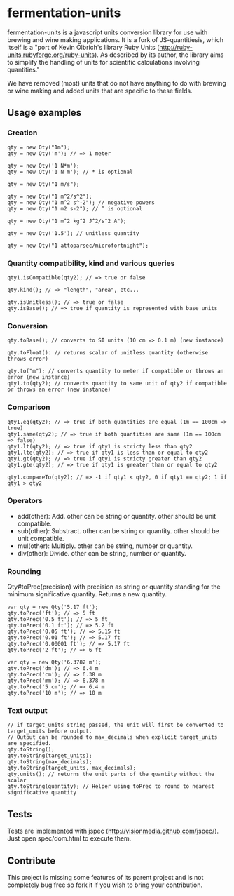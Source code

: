 fermentation-units
=============

fermentation-units is a javascript units conversion library for use with brewing and wine making applications. It is a fork of JS-quantitiesis, which itself is a "port of Kevin Olbrich's library Ruby Units (http://ruby-units.rubyforge.org/ruby-units). As described by its author, the library aims to simplify the handling of units for scientific calculations involving quantities."

We have removed (most) units that do not have anything to do with brewing or wine making and added units that are specific to these fields.

Usage examples
-----
### Creation
    qty = new Qty("1m");
    qty = new Qty('m'); // => 1 meter

    qty = new Qty('1 N*m');
    qty = new Qty('1 N m'); // * is optional

    qty = new Qty("1 m/s");

    qty = new Qty("1 m^2/s^2");
    qty = new Qty("1 m^2 s^-2"); // negative powers
    qty = new Qty("1 m2 s-2"); // ^ is optional

    qty = new Qty("1 m^2 kg^2 J^2/s^2 A");

    qty = new Qty('1.5'); // unitless quantity

    qty = new Qty("1 attoparsec/microfortnight");

### Quantity compatibility, kind and various queries
    qty1.isCompatible(qty2); // => true or false

    qty.kind(); // => "length", "area", etc...

    qty.isUnitless(); // => true or false
    qty.isBase(); // => true if quantity is represented with base units

### Conversion
    qty.toBase(); // converts to SI units (10 cm => 0.1 m) (new instance)

    qty.toFloat(): // returns scalar of unitless quantity (otherwise throws error)

    qty.to("m"); // converts quantity to meter if compatible or throws an error (new instance)
    qty1.to(qty2); // converts quantity to same unit of qty2 if compatible or throws an error (new instance)

### Comparison
    qty1.eq(qty2); // => true if both quantities are equal (1m == 100cm => true)
    qty1.same(qty2); // => true if both quantities are same (1m == 100cm => false)
    qty1.lt(qty2); // => true if qty1 is stricty less than qty2
    qty1.lte(qty2); // => true if qty1 is less than or equal to qty2
    qty1.gt(qty2); // => true if qty1 is stricty greater than qty2
    qty1.gte(qty2); // => true if qty1 is greater than or equal to qty2

    qty1.compareTo(qty2); // => -1 if qty1 < qty2, 0 if qty1 == qty2; 1 if qty1 > qty2

### Operators
* add(other): Add. other can be string or quantity. other should be unit compatible.
* sub(other): Substract. other can be string or quantity. other should be unit compatible.
* mul(other): Multiply. other can be string, number or quantity.
* div(other): Divide. other can be string, number or quantity.

### Rounding
Qty#toPrec(precision) with precision as string or quantity standing for the minimum significative quantity.
Returns a new quantity.

    var qty = new Qty('5.17 ft');
    qty.toPrec('ft'); // => 5 ft
    qty.toPrec('0.5 ft'); // => 5 ft
    qty.toPrec('0.1 ft'); // => 5.2 ft
    qty.toPrec('0.05 ft'); // => 5.15 ft
    qty.toPrec('0.01 ft'); // => 5.17 ft
    qty.toPrec('0.00001 ft'); // => 5.17 ft
    qty.toPrec('2 ft'); // => 6 ft

    var qty = new Qty('6.3782 m');
    qty.toPrec('dm'); // => 6.4 m
    qty.toPrec('cm'); // => 6.38 m
    qty.toPrec('mm'); // => 6.378 m
    qty.toPrec('5 cm'); // => 6.4 m
    qty.toPrec('10 m'); // => 10 m

### Text output
    // if target_units string passed, the unit will first be converted to target_units before output.
    // Output can be rounded to max_decimals when explicit target_units are specified.
    qty.toString();
    qty.toString(target_units);
    qty.toString(max_decimals);
    qty.toString(target_units, max_decimals);
    qty.units(); // returns the unit parts of the quantity without the scalar
    qty.toString(quantity); // Helper using toPrec to round to nearest significative quantity

Tests
-----
Tests are implemented with jspec (http://visionmedia.github.com/jspec/). Just open spec/dom.html to execute them.

Contribute
----------
This project is missing some features of its parent project and is not completely bug free so fork it if you wish to bring your contribution.
